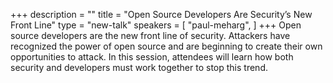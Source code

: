 +++
description = ""
title = "Open Source Developers Are Security’s New Front Line"
type = "new-talk"
speakers = [
        "paul-meharg",
]
+++
Open source developers are the new front line of security. Attackers
have recognized the power of open source and are beginning to create
their own opportunities to attack. In this session, attendees will
learn how both security and developers must work together to stop
this trend.